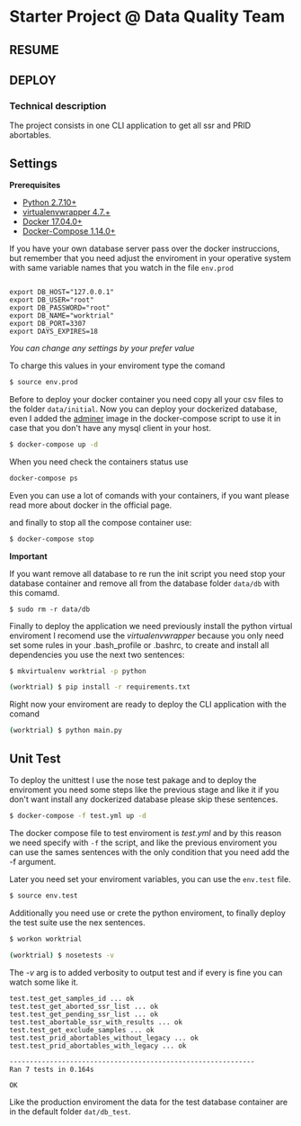 # Starter​ Project @ Data Quality Team

## RESUME


## DEPLOY

### Technical description

The project consists in one CLI application to get all ssr and PRID abortables.

## Settings

**Prerequisites**

-   [Python 2.7.10+](https://www.python.org/downloads/release/python-2713)
-   [virtualenvwrapper 4.7.+](https://virtualenvwrapper.readthedocs.io/en/latest/)
-   [Docker 17.04.0+](https://docs.docker.com/engine/installation/)
-   [Docker-Compose 1.14.0+](https://docs.docker.com/compose/install/)

If you have your own database server pass over the docker instruccions, but remember that you need adjust the enviroment in your operative system with same variable names that you watch in the file ```env.prod``` 

```

export DB_HOST="127.0.0.1"
export DB_USER="root"
export DB_PASSWORD="root"
export DB_NAME="worktrial"
export DB_PORT=3307
export DAYS_EXPIRES=18

```

*You can change any settings by your prefer value*

To charge this values in your enviroment type the comand

```sh
$ source env.prod
```

Before to deploy your docker container you need copy all your csv files to the folder  ```data/initial```. Now you can deploy your dockerized database, even I added the [adminer](https://www.adminer.org/) image in the docker-compose script to use it in case that you don't have any mysql client in your host.

```sh
$ docker-compose up -d
```
When you need check the containers status use
```sh
docker-compose ps
```
Even you can use a lot of comands with your containers, if you want please read more about docker in the official page.

and finally to stop all the compose container use:

```sh
$ docker-compose stop
```

**Important**

 If you want remove all database to re run the init script you need stop your database container and remove all from the database folder ```data/db``` with this comamd.
 
 ```
 $ sudo rm -r data/db 
 ```

Finally to deploy the application we need previously install the python virtual enviroment I recomend use the *virtualenvwrapper* because you only need set some rules in your .bash_profile or .bashrc, to create and install all dependencies you use the next two sentences:

```sh
$ mkvirtualenv worktrial -p python

(worktrial) $ pip install -r requirements.txt
```

Right now your enviroment are ready to deploy the CLI application with the comand

```sh
(worktrial) $ python main.py
```

## Unit Test

To deploy the unittest I use the nose test pakage and to deploy the enviroment you need some steps like the previous stage and like it if you don't want install any dockerized database please skip these sentences.

``` sh
$ docker-compose -f test.yml up -d
```

The docker compose file to test enviroment is *test.yml* and by this reason we need specify with ```-f``` the script, and like the previous enviroment you can use the sames sentences with the only condition that you need add the -f argument.

Later you need set your enviroment variables, you can use the ```env.test``` file.

```sh
$ source env.test
```

Additionally you need use or crete the python enviroment, to finally deploy the test suite use the nex sentences.

```sh
$ workon worktrial

(worktrial) $ nosetests -v
```

The *-v* arg is to added verbosity to output test and if every is fine you can watch some like it.


```
test.test_get_samples_id ... ok
test.test_get_aborted_ssr_list ... ok
test.test_get_pending_ssr_list ... ok
test.test_abortable_ssr_with_results ... ok
test.test_get_exclude_samples ... ok
test.test_prid_abortables_without_legacy ... ok
test.test_prid_abortables_with_legacy ... ok

-------------------------------------------------------------
Ran 7 tests in 0.164s

OK

```

Like the production enviroment the data for the test database container are in the default folder  ```dat/db_test```.
